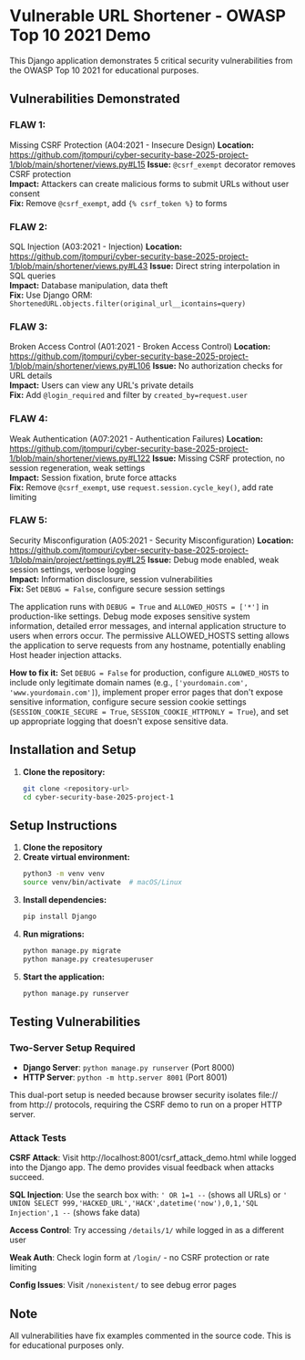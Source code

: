# Vulnerable URL Shortener - OWASP Top 10 2021 Demo

This Django application demonstrates 5 critical security vulnerabilities from the OWASP Top 10 2021 for educational purposes.

## Vulnerabilities Demonstrated

### FLAW 1: 
Missing CSRF Protection (A04:2021 - Insecure Design)
**Location:** https://github.com/jtompuri/cyber-security-base-2025-project-1/blob/main/shortener/views.py#L15
**Issue:** `@csrf_exempt` decorator removes CSRF protection  
**Impact:** Attackers can create malicious forms to submit URLs without user consent  
**Fix:** Remove `@csrf_exempt`, add `{% csrf_token %}` to forms

### FLAW 2: 
SQL Injection (A03:2021 - Injection)
**Location:** https://github.com/jtompuri/cyber-security-base-2025-project-1/blob/main/shortener/views.py#L43
**Issue:** Direct string interpolation in SQL queries  
**Impact:** Database manipulation, data theft  
**Fix:** Use Django ORM: `ShortenedURL.objects.filter(original_url__icontains=query)`

### FLAW 3: 
Broken Access Control (A01:2021 - Broken Access Control)
**Location:** https://github.com/jtompuri/cyber-security-base-2025-project-1/blob/main/shortener/views.py#L106
**Issue:** No authorization checks for URL details  
**Impact:** Users can view any URL's private details  
**Fix:** Add `@login_required` and filter by `created_by=request.user`

### FLAW 4: 
Weak Authentication (A07:2021 - Authentication Failures)
**Location:** https://github.com/jtompuri/cyber-security-base-2025-project-1/blob/main/shortener/views.py#L122
**Issue:** Missing CSRF protection, no session regeneration, weak settings  
**Impact:** Session fixation, brute force attacks  
**Fix:** Remove `@csrf_exempt`, use `request.session.cycle_key()`, add rate limiting

### FLAW 5: 
Security Misconfiguration (A05:2021 - Security Misconfiguration)
**Location:** https://github.com/jtompuri/cyber-security-base-2025-project-1/blob/main/project/settings.py#L25
**Issue:** Debug mode enabled, weak session settings, verbose logging  
**Impact:** Information disclosure, session vulnerabilities  
**Fix:** Set `DEBUG = False`, configure secure session settings

The application runs with `DEBUG = True` and `ALLOWED_HOSTS = ['*']` in production-like settings. Debug mode exposes sensitive system information, detailed error messages, and internal application structure to users when errors occur. The permissive ALLOWED_HOSTS setting allows the application to serve requests from any hostname, potentially enabling Host header injection attacks.

**How to fix it:**
Set `DEBUG = False` for production, configure `ALLOWED_HOSTS` to include only legitimate domain names (e.g., `['yourdomain.com', 'www.yourdomain.com']`), implement proper error pages that don't expose sensitive information, configure secure session cookie settings (`SESSION_COOKIE_SECURE = True`, `SESSION_COOKIE_HTTPONLY = True`), and set up appropriate logging that doesn't expose sensitive data.

## Installation and Setup

1. **Clone the repository:**
   ```bash
   git clone <repository-url>
   cd cyber-security-base-2025-project-1
   ```

## Setup Instructions

1. **Clone the repository**
2. **Create virtual environment:**
   ```bash
   python3 -m venv venv
   source venv/bin/activate  # macOS/Linux
   ```
3. **Install dependencies:**
   ```bash
   pip install Django
   ```
4. **Run migrations:**
   ```bash
   python manage.py migrate
   python manage.py createsuperuser
   ```
5. **Start the application:**
   ```bash
   python manage.py runserver
   ```

## Testing Vulnerabilities

### Two-Server Setup Required
- **Django Server**: `python manage.py runserver` (Port 8000)  
- **HTTP Server**: `python -m http.server 8001` (Port 8001)  

This dual-port setup is needed because browser security isolates file:// from http:// protocols, requiring the CSRF demo to run on a proper HTTP server.

### Attack Tests

**CSRF Attack**: Visit http://localhost:8001/csrf_attack_demo.html while logged into the Django app. The demo provides visual feedback when attacks succeed.

**SQL Injection**: Use the search box with: `' OR 1=1 --` (shows all URLs) or `' UNION SELECT 999,'HACKED_URL','HACK',datetime('now'),0,1,'SQL Injection',1 --` (shows fake data)

**Access Control**: Try accessing `/details/1/` while logged in as a different user

**Weak Auth**: Check login form at `/login/` - no CSRF protection or rate limiting

**Config Issues**: Visit `/nonexistent/` to see debug error pages

## Note

All vulnerabilities have fix examples commented in the source code. This is for educational purposes only.